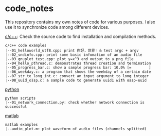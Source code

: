# code_notes
This repository contains my own notes of code for various purposes.
I also use it to synchronize code among different devices.

[c/c++](./c\&c++): Check the source code to find installation and 
compilation methods.
```block
c/c++ code examples
|--01_helloworld_utf8.cpp: print 你好，世界! & test argc + argv
|--02_sndinfo.cpp: print some basic infomation of an audio file
|--03_gnuplot_test.cpp: plot y=x^3 and output to a png file
|--04_hello_pthread.c: demonstrates thread creation and termination
|--05_progress_bar.c: show a sample progress bar: 10.0% [=        ]
|--06_weekday.c: a program that shows the weekday of a certain date
|--07_str_to_long_int.c: convert an input argument to long integer
|--08_uuid_ossp.c: a sample code to generate uuid1 with ossp-uuid
```

[python](./python)
```block
python scripts
|--01_network_connection.py: check whether network connection is successful
```

[matlab](./matlab)
```block
matlab examples
|--audio_plot.m: plot waveform of audio files (channels splitted)
```
